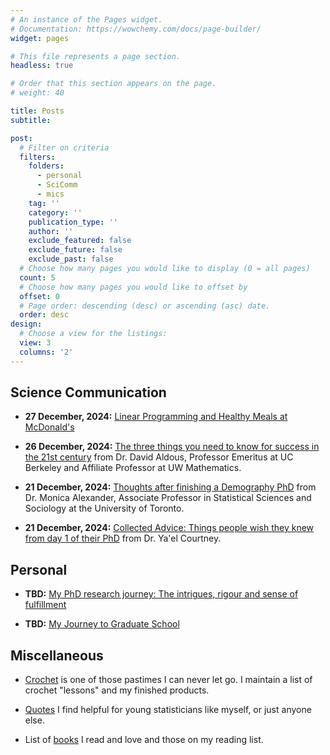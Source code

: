 ```yaml
---
# An instance of the Pages widget.
# Documentation: https://wowchemy.com/docs/page-builder/
widget: pages

# This file represents a page section.
headless: true

# Order that this section appears on the page.
# weight: 40

title: Posts
subtitle: 

post:
  # Filter on criteria
  filters: 
    folders:
      - personal
      - SciComm
      - mics
    tag: ''
    category: ''
    publication_type: ''
    author: ''
    exclude_featured: false
    exclude_future: false
    exclude_past: false
  # Choose how many pages you would like to display (0 = all pages)
  count: 5
  # Choose how many pages you would like to offset by
  offset: 0
  # Page order: descending (desc) or ascending (asc) date.
  order: desc
design:
  # Choose a view for the listings:
  view: 3
  columns: '2'
---
```


## Science Communication

* **27 December, 2024:** [Linear Programming and Healthy Meals at McDonald's](./SciComm/healthy-meals-McDonald/calorie_problem.html) 

* **26 December, 2024:** [The three things you need to know for success in the 21st century](https://www.stat.berkeley.edu/~aldous/Misc/PBM.html) from Dr. David Aldous, Professor Emeritus at UC Berkeley and Affiliate Professor at UW Mathematics.

* **21 December, 2024:** [Thoughts after finishing a Demography PhD](https://www.monicaalexander.com/posts/2018-23-05-demog_phd/) from Dr. Monica Alexander, Associate Professor in Statistical Sciences and Sociology at the University of Toronto.

* **21 December, 2024:** [Collected Advice: Things people wish they knew from day 1 of their PhD](https://www.yaelcourtney.com/phdadvice) from Dr. Ya'el Courtney.

## Personal

* **TBD:** [My PhD research journey: The intrigues, rigour and sense of fulfillment](./personal/phd-journey/)

* **TBD:** [My Journey to Graduate School](./personal/grad-school-journey/)

## Miscellaneous

* [Crochet](./mics/crochet/) is one of those pastimes I can never let go. I maintain a list of crochet "lessons" and my finished products. 

* [Quotes](./mics/quote/) I find helpful for young statisticians like myself, or just anyone else.

* List of [books](./mics/book/) I read and love and those on my reading list.
